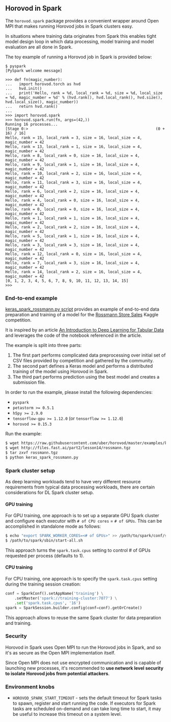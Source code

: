 ## Horovod in Spark

The `horovod.spark` package provides a convenient wrapper around Open
MPI that makes running Horovod jobs in Spark clusters easy.

In situations where training data originates from Spark this enables
tight model design loop in which data processing, model training and
model evaluation are all done in Spark.

The toy example of running a Horovod job in Spark is provided below:

```
$ pyspark
[PySpark welcome message]

>>> def fn(magic_number):
...   import horovod.torch as hvd
...   hvd.init()
...   print('Hello, rank = %d, local_rank = %d, size = %d, local_size = %d, magic_number = %d' % (hvd.rank(), hvd.local_rank(), hvd.size(), hvd.local_size(), magic_number))
...   return hvd.rank()
...
>>> import horovod.spark
>>> horovod.spark.run(fn, args=(42,))
Running 16 processes...
[Stage 0:>                                                        (0 + 16) / 16]
Hello, rank = 15, local_rank = 3, size = 16, local_size = 4, magic_number = 42
Hello, rank = 13, local_rank = 1, size = 16, local_size = 4, magic_number = 42
Hello, rank = 8, local_rank = 0, size = 16, local_size = 4, magic_number = 42
Hello, rank = 9, local_rank = 1, size = 16, local_size = 4, magic_number = 42
Hello, rank = 10, local_rank = 2, size = 16, local_size = 4, magic_number = 42
Hello, rank = 11, local_rank = 3, size = 16, local_size = 4, magic_number = 42
Hello, rank = 6, local_rank = 2, size = 16, local_size = 4, magic_number = 42
Hello, rank = 4, local_rank = 0, size = 16, local_size = 4, magic_number = 42
Hello, rank = 0, local_rank = 0, size = 16, local_size = 4, magic_number = 42
Hello, rank = 1, local_rank = 1, size = 16, local_size = 4, magic_number = 42
Hello, rank = 2, local_rank = 2, size = 16, local_size = 4, magic_number = 42
Hello, rank = 5, local_rank = 1, size = 16, local_size = 4, magic_number = 42
Hello, rank = 3, local_rank = 3, size = 16, local_size = 4, magic_number = 42
Hello, rank = 12, local_rank = 0, size = 16, local_size = 4, magic_number = 42
Hello, rank = 7, local_rank = 3, size = 16, local_size = 4, magic_number = 42
Hello, rank = 14, local_rank = 2, size = 16, local_size = 4, magic_number = 42
[0, 1, 2, 3, 4, 5, 6, 7, 8, 9, 10, 11, 12, 13, 14, 15]
>>>
```

### End-to-end example

[keras_spark_rossmann.py script](../examples/keras_spark_rossmann.py) provides
an example of end-to-end data preparation and training of a model for the
[Rossmann Store Sales](https://www.kaggle.com/c/rossmann-store-sales) Kaggle
competition.

It is inspired by an article [An Introduction to Deep Learning for Tabular Data](https://www.fast.ai/2018/04/29/categorical-embeddings/)
and leverages the code of the notebook referenced in the article.

The example is split into three parts:
1. The first part performs complicated data preprocessing over initial set
of CSV files provided by competition and gathered by the community.
2. The second part defines a Keras model and performs a distributed training
of the model using Horovod in Spark.
3. The third part performs prediction using the best model and creates
a submission file.

In order to run the example, please install the following dependencies:
* `pyspark`
* `petastorm >= 0.5.1`
* `h5py >= 2.9.0`
* `tensorflow-gpu >= 1.12.0` (or `tensorflow >= 1.12.0`)
* `horovod >= 0.15.3`

Run the example:
```bash
$ wget https://raw.githubusercontent.com/uber/horovod/master/examples/keras_spark_rossmann.py
$ wget http://files.fast.ai/part2/lesson14/rossmann.tgz
$ tar zxvf rossmann.tgz
$ python keras_spark_rossmann.py
```

### Spark cluster setup

As deep learning workloads tend to have very different resource requirements
from typical data processing workloads, there are certain considerations
for DL Spark cluster setup.

#### GPU training

For GPU training, one approach is to set up a separate GPU Spark cluster
and configure each executor with `# of CPU cores` = `# of GPUs`. This can
be accomplished in standalone mode as follows:
```bash
$ echo "export SPARK_WORKER_CORES=<# of GPUs>" >> /path/to/spark/conf/spark-env.sh
$ /path/to/spark/sbin/start-all.sh
```

This approach turns the `spark.task.cpus` setting to control # of GPUs
requested per process (defaults to 1).

#### CPU training

For CPU training, one approach is to specify the `spark.task.cpus` setting
during the training session creation:
```python
conf = SparkConf().setAppName('training') \
    .setMaster('spark://training-cluster:7077') \
    .set('spark.task.cpus', '16')
spark = SparkSession.builder.config(conf=conf).getOrCreate()
```

This approach allows to reuse the same Spark cluster for data preparation
and training.

### Security

Horovod in Spark uses Open MPI to run the Horovod jobs in Spark, and so
it's as secure as the Open MPI implementation itself.

Since Open MPI does not use encrypted communication and is capable of
launching new processes, it's recommended to **use network level
security to isolate Horovod jobs from potential attackers**.

### Environment knobs

* `HOROVOD_SPARK_START_TIMEOUT` - sets the default timeout for Spark
tasks to spawn, register and start running the code.  If executors for
Spark tasks are scheduled on-demand and can take long time to start,
it may be useful to increase this timeout on a system level.
